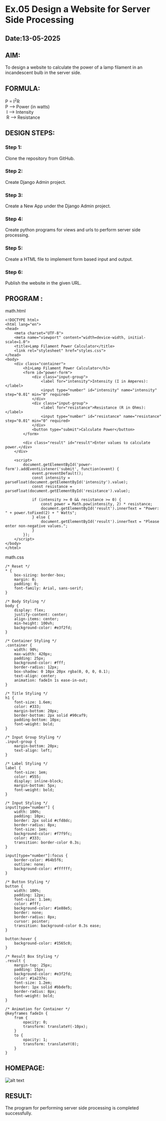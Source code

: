 # Ex.05 Design a Website for Server Side Processing
## Date:13-05-2025

## AIM:
 To design a website to calculate the power of a lamp filament in an incandescent bulb in the server side. 


## FORMULA:
P = I<sup>2</sup>R
<br> P --> Power (in watts)
<br> I --> Intensity
<br> R --> Resistance

## DESIGN STEPS:

### Step 1:
Clone the repository from GitHub.

### Step 2:
Create Django Admin project.

### Step 3:
Create a New App under the Django Admin project.

### Step 4:
Create python programs for views and urls to perform server side processing.

### Step 5:
Create a HTML file to implement form based input and output.

### Step 6:
Publish the website in the given URL.

## PROGRAM :
math.html
```
<!DOCTYPE html>
<html lang="en">
<head>
    <meta charset="UTF-8">
    <meta name="viewport" content="width=device-width, initial-scale=1.0">
    <title>Lamp Filament Power Calculator</title>
    <link rel="stylesheet" href="styles.css">
</head>
<body>
    <div class="container">
        <h1>Lamp Filament Power Calculator</h1>
        <form id="power-form">
            <div class="input-group">
                <label for="intensity">Intensity (I in Amperes):</label>
                <input type="number" id="intensity" name="intensity" step="0.01" min="0" required>
            </div>
            <div class="input-group">
                <label for="resistance">Resistance (R in Ohms):</label>
                <input type="number" id="resistance" name="resistance" step="0.01" min="0" required>
            </div>
            <button type="submit">Calculate Power</button>
        </form>

        <div class="result" id="result">Enter values to calculate power.</div>
    </div>

    <script>
        document.getElementById('power-form').addEventListener('submit', function(event) {
            event.preventDefault();
            const intensity = parseFloat(document.getElementById('intensity').value);
            const resistance = parseFloat(document.getElementById('resistance').value);
            
            if (intensity >= 0 && resistance >= 0) {
                const power = Math.pow(intensity, 2) * resistance;
                document.getElementById('result').innerText = "Power: " + power.toFixed(2) + " Watts";
            } else {
                document.getElementById('result').innerText = "Please enter non-negative values.";
            }
        });
    </script>
</body>
</html>

```
math.css
```
/* Reset */
* {
    box-sizing: border-box;
    margin: 0;
    padding: 0;
    font-family: Arial, sans-serif;
}

/* Body Styling */
body {
    display: flex;
    justify-content: center;
    align-items: center;
    min-height: 100vh;
    background-color: #e3f2fd;
}

/* Container Styling */
.container {
    width: 90%;
    max-width: 420px;
    padding: 25px;
    background-color: #fff;
    border-radius: 12px;
    box-shadow: 0 10px 20px rgba(0, 0, 0, 0.1);
    text-align: center;
    animation: fadeIn 1s ease-in-out;
}

/* Title Styling */
h1 {
    font-size: 1.6em;
    color: #333;
    margin-bottom: 20px;
    border-bottom: 2px solid #90caf9;
    padding-bottom: 10px;
    font-weight: bold;
}

/* Input Group Styling */
.input-group {
    margin-bottom: 20px;
    text-align: left;
}

/* Label Styling */
label {
    font-size: 1em;
    color: #555;
    display: inline-block;
    margin-bottom: 5px;
    font-weight: bold;
}

/* Input Styling */
input[type="number"] {
    width: 100%;
    padding: 10px;
    border: 2px solid #cfd8dc;
    border-radius: 8px;
    font-size: 1em;
    background-color: #f7f9fc;
    color: #333;
    transition: border-color 0.3s;
}

input[type="number"]:focus {
    border-color: #64b5f6;
    outline: none;
    background-color: #ffffff;
}

/* Button Styling */
button {
    width: 100%;
    padding: 12px;
    font-size: 1.1em;
    color: #fff;
    background-color: #1e88e5;
    border: none;
    border-radius: 8px;
    cursor: pointer;
    transition: background-color 0.3s ease;
}

button:hover {
    background-color: #1565c0;
}

/* Result Box Styling */
.result {
    margin-top: 25px;
    padding: 15px;
    background-color: #e3f2fd;
    color: #1a237e;
    font-size: 1.2em;
    border: 1px solid #bbdefb;
    border-radius: 8px;
    font-weight: bold;
}

/* Animation for Container */
@keyframes fadeIn {
    from {
        opacity: 0;
        transform: translateY(-10px);
    }
    to {
        opacity: 1;
        transform: translateY(0);
    }
}

```

## HOMEPAGE:

![alt text](<2025-05-13 (1).png>)

## RESULT:
The program for performing server side processing is completed successfully.
